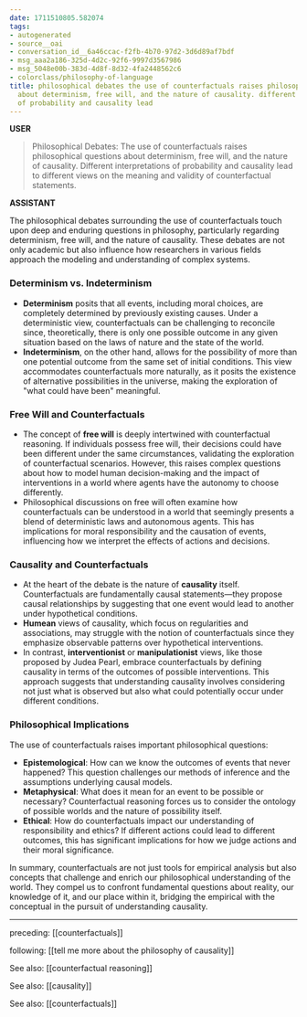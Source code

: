 ```yaml
---
date: 1711510805.582074
tags:
- autogenerated
- source__oai
- conversation_id__6a46ccac-f2fb-4b70-97d2-3d6d89af7bdf
- msg_aaa2a186-325d-4d2c-92f6-9997d3567986
- msg_5048e00b-383d-4d8f-8d32-4fa2448562c6
- colorclass/philosophy-of-language
title: philosophical debates the use of counterfactuals raises philosophical questions
  about determinism, free will, and the nature of causality. different interpretations
  of probability and causality lead
---
```


**USER**

> Philosophical Debates: The use of counterfactuals raises philosophical questions about determinism, free will, and the nature of causality. Different interpretations of probability and causality lead to different views on the meaning and validity of counterfactual statements.


**ASSISTANT**

The philosophical debates surrounding the use of counterfactuals touch upon deep and enduring questions in philosophy, particularly regarding determinism, free will, and the nature of causality. These debates are not only academic but also influence how researchers in various fields approach the modeling and understanding of complex systems.

### Determinism vs. Indeterminism

- **Determinism** posits that all events, including moral choices, are completely determined by previously existing causes. Under a deterministic view, counterfactuals can be challenging to reconcile since, theoretically, there is only one possible outcome in any given situation based on the laws of nature and the state of the world.
- **Indeterminism**, on the other hand, allows for the possibility of more than one potential outcome from the same set of initial conditions. This view accommodates counterfactuals more naturally, as it posits the existence of alternative possibilities in the universe, making the exploration of "what could have been" meaningful.

### Free Will and Counterfactuals

- The concept of **free will** is deeply intertwined with counterfactual reasoning. If individuals possess free will, their decisions could have been different under the same circumstances, validating the exploration of counterfactual scenarios. However, this raises complex questions about how to model human decision-making and the impact of interventions in a world where agents have the autonomy to choose differently.
- Philosophical discussions on free will often examine how counterfactuals can be understood in a world that seemingly presents a blend of deterministic laws and autonomous agents. This has implications for moral responsibility and the causation of events, influencing how we interpret the effects of actions and decisions.

### Causality and Counterfactuals

- At the heart of the debate is the nature of **causality** itself. Counterfactuals are fundamentally causal statements—they propose causal relationships by suggesting that one event would lead to another under hypothetical conditions.
- **Humean** views of causality, which focus on regularities and associations, may struggle with the notion of counterfactuals since they emphasize observable patterns over hypothetical interventions.
- In contrast, **interventionist** or **manipulationist** views, like those proposed by Judea Pearl, embrace counterfactuals by defining causality in terms of the outcomes of possible interventions. This approach suggests that understanding causality involves considering not just what is observed but also what could potentially occur under different conditions.

### Philosophical Implications

The use of counterfactuals raises important philosophical questions:
- **Epistemological**: How can we know the outcomes of events that never happened? This question challenges our methods of inference and the assumptions underlying causal models.
- **Metaphysical**: What does it mean for an event to be possible or necessary? Counterfactual reasoning forces us to consider the ontology of possible worlds and the nature of possibility itself.
- **Ethical**: How do counterfactuals impact our understanding of responsibility and ethics? If different actions could lead to different outcomes, this has significant implications for how we judge actions and their moral significance.

In summary, counterfactuals are not just tools for empirical analysis but also concepts that challenge and enrich our philosophical understanding of the world. They compel us to confront fundamental questions about reality, our knowledge of it, and our place within it, bridging the empirical with the conceptual in the pursuit of understanding causality.


---

preceding: [[counterfactuals]]  


following: [[tell me more about the philosophy of causality]]

See also: [[counterfactual reasoning]]


See also: [[causality]]


See also: [[counterfactuals]]